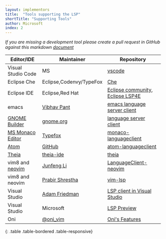 ```yaml
---
layout: implementors
title:  "Tools supporting the LSP"
shortTitle: "Supporting Tools"
author: Microsoft
index: 2
---
```


*If you are missing a development tool please create a pull request in GitHub against this markdown [document](https://github.com/Microsoft/language-server-protocol/blob/gh-pages/_implementors/tools.md)*


| Editor/IDE | Maintainer | Repository |
|------|--------|----------|
| Visual Studio Code | MS | [vscode](https://code.visualstudio.com)  |
| Eclipse Che | Eclipse,Codenvy/TypeFox | [Che](https://github.com/eclipse/che/issues/1287) |
| Eclipse IDE | Eclipse,Red Hat | [Eclipse community](https://projects.eclipse.org/projects/technology.lsp4e/who), [Eclipse LSP4E](https://projects.eclipse.org/projects/technology.lsp4e) |
| emacs | [Vibhav Pant](https://github.com/vibhavp) | [emacs language server client](https://github.com/emacs-lsp/lsp-mode/) |
|[GNOME Builder](https://wiki.gnome.org/Apps/Builder)| [gnome.org](https://wiki.gnome.org/Apps/Builder/) | [language server client](https://git.gnome.org/browse/gnome-builder/tree/src/libide/langserv) |
|[MS Monaco Editor](https://github.com/Microsoft/monaco-editor)| [Typefox](https://github.com/TypeFox) | [monaco-languageclient](https://www.npmjs.com/package/monaco-languageclient) |
|[Atom](https://atom.io/)| [GitHub](https://github.com/) | [atom-languageclient](https://www.npmjs.com/package/atom-languageclient) |
|[Theia](https://github.com/theia-ide/theia)| [theia-ide](https://github.com/theia-ide) | [theia](https://github.com/theia-ide/theia) |
|vim8 and [neovim](https://neovim.io/)| [Junfeng Li](https://github.com/autozimu) | [LanguageClient-neovim](https://github.com/autozimu/LanguageClient-neovim) |
|vim8 and neovim| [Prabir Shrestha](https://github.com/prabirshrestha) | [vim-lsp](https://github.com/prabirshrestha/vim-lsp) |
|Visual Studio| [Adam Friedman](https://github.com/tintoy) | [LSP client in Visual Studio](https://github.com/tintoy/dotnet-language-client/tree/sample/visual-studio/samples/VisualStudioExtension) |
|Visual Studio| Microsoft | [LSP Preview](https://marketplace.visualstudio.com/items?itemName=vsext.LanguageServerClientPreview) |
| Oni | [@oni_vim](https://twitter.com/oni_vim) | [Oni's Features](https://www.onivim.io/Features) |
{: .table .table-bordered .table-responsive}
